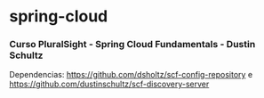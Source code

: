 # spring-cloud

### Curso PluralSight - Spring Cloud Fundamentals - Dustin Schultz
Dependencias: https://github.com/dsholtz/scf-config-repository e https://github.com/dustinschultz/scf-discovery-server
